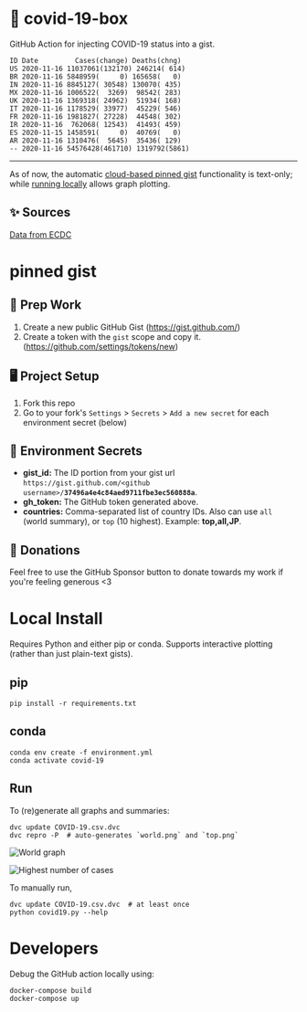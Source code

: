 # 🏥 covid-19-box

GitHub Action for injecting COVID-19 status into a gist.

```
ID Date         Cases(change) Deaths(chng)
US 2020-11-16 11037061(132170) 246214( 614)
BR 2020-11-16 5848959(     0) 165658(   0)
IN 2020-11-16 8845127( 30548) 130070( 435)
MX 2020-11-16 1006522(  3269)  98542( 283)
UK 2020-11-16 1369318( 24962)  51934( 168)
IT 2020-11-16 1178529( 33977)  45229( 546)
FR 2020-11-16 1981827( 27228)  44548( 302)
IR 2020-11-16  762068( 12543)  41493( 459)
ES 2020-11-15 1458591(     0)  40769(   0)
AR 2020-11-16 1310476(  5645)  35436( 129)
-- 2020-11-16 54576428(461710) 1319792(5861)
```

---

As of now, the automatic [cloud-based pinned gist](#pinned-gist) functionality is text-only;
while [running locally](#local-install) allows graph plotting.

## ✨ Sources

[Data from ECDC](https://www.ecdc.europa.eu/en/publications-data/download-todays-data-geographic-distribution-covid-19-cases-worldwide)

# pinned gist

## 🎒 Prep Work
1. Create a new public GitHub Gist (https://gist.github.com/)
1. Create a token with the `gist` scope and copy it. (https://github.com/settings/tokens/new)

## 🖥 Project Setup
1. Fork this repo
1. Go to your fork's `Settings` > `Secrets` > `Add a new secret` for each environment secret (below)

## 🤫 Environment Secrets
- **gist_id:** The ID portion from your gist url `https://gist.github.com/<github username>/`**`37496a4e4c84aed9711fbe3ec560888a`**.
- **gh_token:** The GitHub token generated above.
- **countries:** Comma-separated list of country IDs. Also can use `all` (world summary), or `top` (10 highest). Example: **top,all,JP**.

## 💸 Donations

Feel free to use the GitHub Sponsor button to donate towards my work if you're feeling generous <3

# Local Install

Requires Python and either pip or conda. Supports interactive plotting (rather than just plain-text gists).

## pip

```
pip install -r requirements.txt
```

## conda

```
conda env create -f environment.yml
conda activate covid-19
```

## Run

To (re)generate all graphs and summaries:

```
dvc update COVID-19.csv.dvc
dvc repro -P  # auto-generates `world.png` and `top.png`
```

![World graph](world.png)

![Highest number of cases](top.png)

To manually run,

```
dvc update COVID-19.csv.dvc  # at least once
python covid19.py --help
```

# Developers

Debug the GitHub action locally using:

```
docker-compose build
docker-compose up
```
